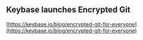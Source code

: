 ## Keybase launches Encrypted Git
  
  [https://keybase.io/blog/encrypted-git-for-everyone](https://keybase.io/blog/encrypted-git-for-everyone)
